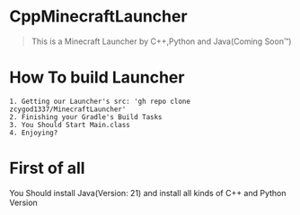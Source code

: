 # CppMinecraftLauncher
> This is a Minecraft Launcher by C++,Python and Java(Coming Soon™)

# How To build Launcher

    1. Getting our Launcher's src: 'gh repo clone zcygod1337/MinecraftLauncher'
    2. Finishing your Gradle's Build Tasks
    3. You Should Start Main.class
    4. Enjoying?

# First of all

You Should install Java(Version: 21) and install all kinds of C++ and Python Version
